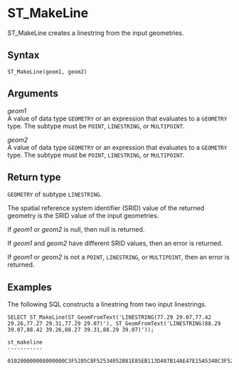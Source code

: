 # ST\_MakeLine<a name="ST_MakeLine-function"></a>

ST\_MakeLine creates a linestring from the input geometries\. 

## Syntax<a name="ST_MakeLine-function-syntax"></a>

```
ST_MakeLine(geom1, geom2)
```

## Arguments<a name="ST_MakeLine-function-arguments"></a>

 *geom1*   
A value of data type `GEOMETRY` or an expression that evaluates to a `GEOMETRY` type\. The subtype must be `POINT`, `LINESTRING`, or `MULTIPOINT`\. 

 *geom2*   
A value of data type `GEOMETRY` or an expression that evaluates to a `GEOMETRY` type\. The subtype must be `POINT`, `LINESTRING`, or `MULTIPOINT`\. 

## Return type<a name="ST_MakeLine-function-return"></a>

`GEOMETRY` of subtype `LINESTRING`\. 

The spatial reference system identifier \(SRID\) value of the returned geometry is the SRID value of the input geometries\. 

If *geom1* or *geom2* is null, then null is returned\. 

If *geom1* and *geom2* have different SRID values, then an error is returned\. 

If *geom1* or *geom2* is not a `POINT`, `LINESTRING`, or `MULTIPOINT`, then an error is returned\. 

## Examples<a name="ST_MakeLine-function-examples"></a>

The following SQL constructs a linestring from two input linestrings\. 

```
SELECT ST_MakeLine(ST_GeomFromText('LINESTRING(77.29 29.07,77.42 29.26,77.27 29.31,77.29 29.07)'), ST_GeomFromText('LINESTRING(88.29 39.07,88.42 39.26,88.27 39.31,88.29 39.07)'));
```

```
st_makeline
-----------
 010200000008000000C3F5285C8F52534052B81E85EB113D407B14AE47E15A5340C3F5285C8F423D40E17A14AE475153408FC2F5285C4F3D40C3F5285C8F52534052B81E85EB113D40C3F5285C8F125640295C8FC2F58843407B14AE47E11A5640E17A14AE47A14340E17A14AE4711564048E17A14AEA74340C3F5285C8F125640295C8FC2F5884340
```